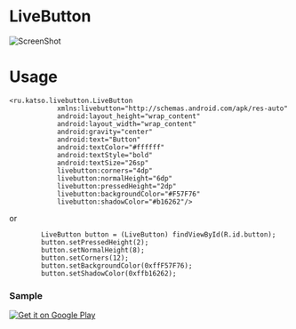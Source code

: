 LiveButton
==========

![ScreenShot](https://raw.github.com/dakatso/LiveButton/master/example.gif)


Usage
==========

```
<ru.katso.livebutton.LiveButton 
            xmlns:livebutton="http://schemas.android.com/apk/res-auto"
		    android:layout_height="wrap_content"
		    android:layout_width="wrap_content"
		    android:gravity="center"
		    android:text="Button"
		    android:textColor="#ffffff"
		    android:textStyle="bold"
		    android:textSize="26sp"
		    livebutton:corners="4dp"
		    livebutton:normalHeight="6dp"
		    livebutton:pressedHeight="2dp"
		    livebutton:backgroundColor="#F57F76"
		    livebutton:shadowColor="#b16262"/>
 ```
 or
 
```
		LiveButton button = (LiveButton) findViewById(R.id.button);
		button.setPressedHeight(2);
		button.setNormalHeight(8);
		button.setCorners(12);
		button.setBackgroundColor(0xffF57F76);
		button.setShadowColor(0xffb16262);
```

### Sample

[![Get it on Google Play](http://www.android.com/images/brand/get_it_on_play_logo_small.png)](https://play.google.com/store/apps/details?id=ru.katso.livebuttonsample)
